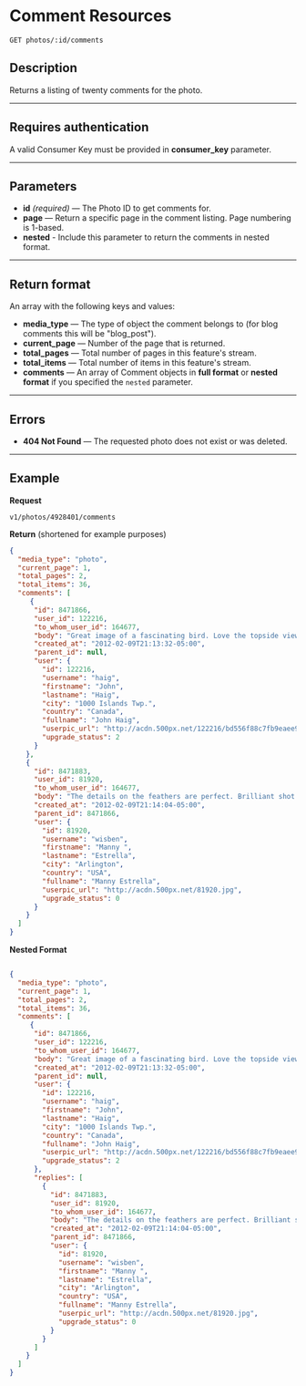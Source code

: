 # Comment Resources

    GET photos/:id/comments

## Description
Returns a listing of twenty comments for the photo.

***

## Requires authentication
A valid Consumer Key must be provided in **consumer_key** parameter.

***

## Parameters

- **id** _(required)_ — The Photo ID to get comments for.
- **page** — Return a specific page in the comment listing. Page numbering is 1-based.
- **nested** - Include this parameter to return the comments in nested format.

***

## Return format
An array with the following keys and values:

- **media_type** — The type of object the comment belongs to (for blog comments this will be "blog_post").
- **current_page** — Number of the page that is returned.
- **total_pages** — Total number of pages in this feature's stream.
- **total_items** — Total number of items in this feature's stream.
- **comments** — An array of Comment objects in **full format** or **nested format** if you specified the `nested` parameter.

***

## Errors

- **404 Not Found** — The requested photo does not exist or was deleted.

***

## Example
**Request**

    v1/photos/4928401/comments

**Return** (shortened for example purposes)
``` json
{
  "media_type": "photo",
  "current_page": 1,
  "total_pages": 2,
  "total_items": 36,
  "comments": [
     {
      "id": 8471866,
      "user_id": 122216,
      "to_whom_user_id": 164677,
      "body": "Great image of a fascinating bird. Love the topside view.",
      "created_at": "2012-02-09T21:13:32-05:00",
      "parent_id": null,
      "user": {
        "id": 122216,
        "username": "haig",
        "firstname": "John",
        "lastname": "Haig",
        "city": "1000 Islands Twp.",
        "country": "Canada",
        "fullname": "John Haig",
        "userpic_url": "http://acdn.500px.net/122216/bd556f88c7fb9eaee93ff74c057a313c8911071a/1.jpg?48",
        "upgrade_status": 2
      }
    },
    {
      "id": 8471883,
      "user_id": 81920,
      "to_whom_user_id": 164677,
      "body": "The details on the feathers are perfect. Brilliant shot. ",
      "created_at": "2012-02-09T21:14:04-05:00",
      "parent_id": 8471866,
      "user": {
        "id": 81920,
        "username": "wisben",
        "firstname": "Manny ",
        "lastname": "Estrella",
        "city": "Arlington",
        "country": "USA",
        "fullname": "Manny Estrella",
        "userpic_url": "http://acdn.500px.net/81920.jpg",
        "upgrade_status": 0
      }
    }
  ]
}
```

**Nested Format**

```json

{
  "media_type": "photo",
  "current_page": 1,
  "total_pages": 2,
  "total_items": 36,
  "comments": [
     {
      "id": 8471866,
      "user_id": 122216,
      "to_whom_user_id": 164677,
      "body": "Great image of a fascinating bird. Love the topside view.",
      "created_at": "2012-02-09T21:13:32-05:00",
      "parent_id": null,
      "user": {
        "id": 122216,
        "username": "haig",
        "firstname": "John",
        "lastname": "Haig",
        "city": "1000 Islands Twp.",
        "country": "Canada",
        "fullname": "John Haig",
        "userpic_url": "http://acdn.500px.net/122216/bd556f88c7fb9eaee93ff74c057a313c8911071a/1.jpg?48",
        "upgrade_status": 2
      },
      "replies": [
        {
          "id": 8471883,
          "user_id": 81920,
          "to_whom_user_id": 164677,
          "body": "The details on the feathers are perfect. Brilliant shot. ",
          "created_at": "2012-02-09T21:14:04-05:00",
          "parent_id": 8471866,
          "user": {
            "id": 81920,
            "username": "wisben",
            "firstname": "Manny ",
            "lastname": "Estrella",
            "city": "Arlington",
            "country": "USA",
            "fullname": "Manny Estrella",
            "userpic_url": "http://acdn.500px.net/81920.jpg",
            "upgrade_status": 0
          }
        }
      ]
    }
  ]
}
````

